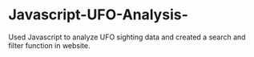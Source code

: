 # Javascript-UFO-Analysis-

Used Javascript to analyze UFO sighting data and created a search and filter function in website. 
